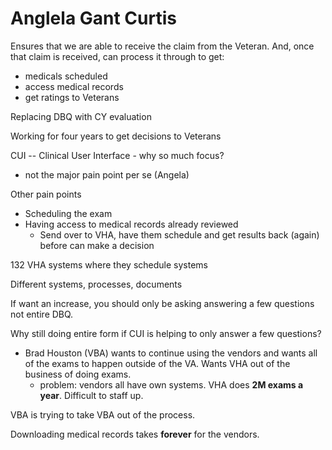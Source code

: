 # Anglela Gant Curtis

Ensures that we are able to receive the claim from the Veteran. And, once that claim is received, can process it through to get: 
- medicals scheduled
- access medical records
- get ratings to Veterans

Replacing DBQ with CY evaluation

Working for four years to get decisions to Veterans

CUI -- Clinical User Interface - why so much focus?

- not the major pain point per se (Angela)

Other pain points

- Scheduling the exam
- Having access to medical records already reviewed
   - Send over to VHA, have them schedule and get results back (again) before can make a decision
   
132 VHA systems where they schedule systems

Different systems, processes, documents

If want an increase, you should only be asking answering a few questions not entire DBQ. 

Why still doing entire form if CUI is helping to only answer a few questions?

- Brad Houston (VBA) wants to continue using the vendors and wants all of the exams to happen outside of the VA. Wants VHA out of the business of doing exams.
   - problem: vendors all have own systems. VHA does __2M exams a year__. Difficult to staff up. 
   
VBA is trying to take VBA out of the process. 

Downloading medical records takes __forever__ for the vendors. 





